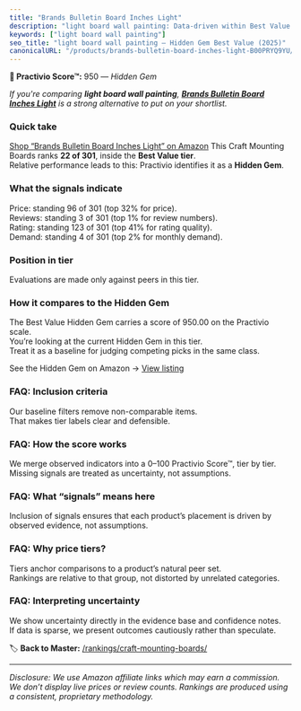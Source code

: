 ```yaml
---
title: "Brands Bulletin Board Inches Light"
description: "light board wall painting: Data-driven within Best Value ranking using the Practivio Score™. Positioned by quality, value, demand, findability, momentum."
keywords: ["light board wall painting"]
seo_title: "light board wall painting — Hidden Gem Best Value (2025)"
canonicalURL: "/products/brands-bulletin-board-inches-light-B00PRYQ9YU/"
---
```


**💎 Practivio Score™:** 950 — _Hidden Gem_


*If you're comparing **light board wall painting**, **[Brands Bulletin Board Inches Light](https://www.amazon.com/dp/B00PRYQ9YU?tag=practivio-20)** is a strong alternative to put on your shortlist.*
### Quick take
[Shop “Brands Bulletin Board Inches Light” on Amazon](https://www.amazon.com/dp/B00PRYQ9YU?tag=practivio-20)
This Craft Mounting Boards ranks **22 of 301**, inside the **Best Value tier**.  
Relative performance leads to this: Practivio identifies it as a **Hidden Gem**.

### What the signals indicate
Price: standing 96 of 301 (top 32% for price).  
Reviews: standing 3 of 301 (top 1% for review numbers).  
Rating: standing 123 of 301 (top 41% for rating quality).  
Demand: standing 4 of 301 (top 2% for monthly demand).

### Position in tier
Evaluations are made only against peers in this tier.

### How it compares to the Hidden Gem
The Best Value Hidden Gem carries a score of 950.00 on the Practivio scale.  
You’re looking at the current Hidden Gem in this tier.  
Treat it as a baseline for judging competing picks in the same class.  

See the Hidden Gem on Amazon → [View listing](https://www.amazon.com/dp/B00PRYQ9YU?tag=practivio-20)

### FAQ: Inclusion criteria
Our baseline filters remove non-comparable items.  
That makes tier labels clear and defensible.

### FAQ: How the score works
We merge observed indicators into a 0–100 Practivio Score™, tier by tier.  
Missing signals are treated as uncertainty, not assumptions.

### FAQ: What “signals” means here
Inclusion of signals ensures that each product’s placement is driven by observed evidence, not assumptions.

### FAQ: Why price tiers?
Tiers anchor comparisons to a product’s natural peer set.  
Rankings are relative to that group, not distorted by unrelated categories.

### FAQ: Interpreting uncertainty
We show uncertainty directly in the evidence base and confidence notes.  
If data is sparse, we present outcomes cautiously rather than speculate.


🏷️ **Back to Master:** [/rankings/craft-mounting-boards/](/rankings/craft-mounting-boards/)

---
_Disclosure: We use Amazon affiliate links which may earn a commission. We don’t display live prices or review counts. Rankings are produced using a consistent, proprietary methodology._

